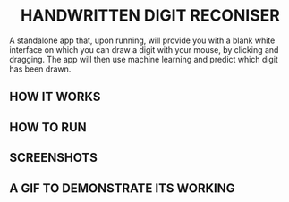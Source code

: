 <h1 align = "center"> HANDWRITTEN DIGIT RECONISER </h1>


A standalone app that, upon running, will provide you with a blank white interface on which you can draw a digit with your mouse, by clicking and dragging.
The app will then use machine learning and predict which digit has been drawn.

## HOW IT WORKS

## HOW TO RUN

## SCREENSHOTS

## A GIF TO DEMONSTRATE ITS WORKING
